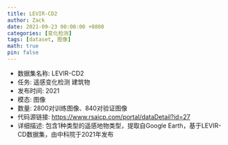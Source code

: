 ```yaml
---
title: LEVIR-CD2
author: Zack
date: 2021-09-23 00:00:00 +0800
categories: [变化检测]
tags: [dataset, 图像]
math: true
pin: false
---
```

- 数据集名称: LEVIR-CD2
- 任务: 遥感变化检测 建筑物
- 发布时间: 2021
- 模态: 图像
- 数量: 2800对训练图像、840对验证图像
- 代码源链接: https://www.rsaicp.com/portal/dataDetail?id=27
- 详细描述: 包含1种类型的遥感地物类型，提取自Google Earth，基于LEVIR-CD数据集，由中科院于2021年发布
